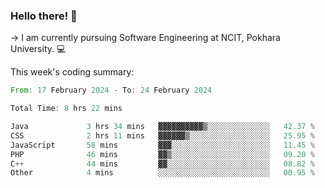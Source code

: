 ### Hello there! 👋

-> I am currently pursuing Software Engineering at NCIT, Pokhara University. 💻


This week's coding summary:
<!--START_SECTION:waka-->

```rust
From: 17 February 2024 - To: 24 February 2024

Total Time: 8 hrs 22 mins

Java             3 hrs 34 mins   ▓▓▓▓▓▓▓▓▓▓▒░░░░░░░░░░░░░░   42.37 %
CSS              2 hrs 11 mins   ▓▓▓▓▓▓▒░░░░░░░░░░░░░░░░░░   25.95 %
JavaScript       58 mins         ▓▓▓░░░░░░░░░░░░░░░░░░░░░░   11.45 %
PHP              46 mins         ▓▓▒░░░░░░░░░░░░░░░░░░░░░░   09.20 %
C++              44 mins         ▓▓░░░░░░░░░░░░░░░░░░░░░░░   08.82 %
Other            4 mins          ░░░░░░░░░░░░░░░░░░░░░░░░░   00.95 %
```

<!--END_SECTION:waka-->
